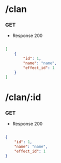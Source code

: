 # /clan
### GET
+ Response 200

```json

[
    {
        "id": 1,
        "name": "name",
        "effect_id": 1
    }
]

```   
# /clan/:id
### GET
+ Response 200

```json

{
    "id": 1,
    "name": "name",
    "effect_id": 1
}

```